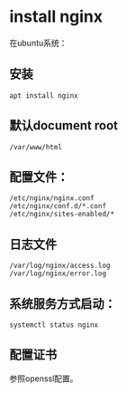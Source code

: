 # install nginx

在ubuntu系统：

## 安装
```
apt install nginx
```

## 默认document root
``` 
/var/www/html
```

## 配置文件：
```
/etc/nginx/nginx.conf
/etc/nginx/conf.d/*.conf
/etc/nginx/sites-enabled/*
```

## 日志文件
```
/var/log/nginx/access.log
/var/log/nginx/error.log
```

## 系统服务方式启动：
```
systemctl status nginx
```

## 配置证书

参照openssl配置。


